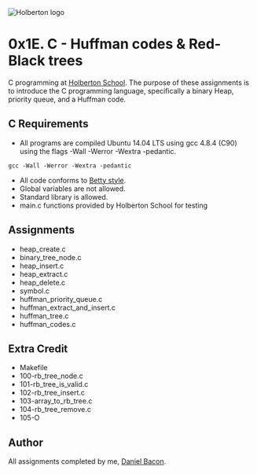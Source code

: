 <img src="https://www.holbertonschool.com/assets/holberton-logo-1cc451260ca3cd297def53f2250a9794810667c7ca7b5fa5879a569a457bf16f.png" alt="Holberton logo">

0x1E. C - Huffman codes & Red-Black trees
=========================================
C programming at [Holberton School](https://www.holbertonschool.com). The purpose of these assignments is to introduce the C programming language, specifically a binary Heap, priority queue, and a Huffman code.

C Requirements
--------------
* All programs are compiled Ubuntu 14.04 LTS using gcc 4.8.4 (C90) using the flags -Wall -Werror -Wextra -pedantic.
```
gcc -Wall -Werror -Wextra -pedantic
```

* All code conforms to [Betty style](https://github.com/holbertonschool/Betty).
* Global variables are not allowed.
* Standard library is allowed.
* main.c functions provided by Holberton School for testing

Assignments
-----------
* heap_create.c
* binary_tree_node.c
* heap_insert.c
* heap_extract.c
* heap_delete.c
* symbol.c
* huffman_priority_queue.c
* huffman_extract_and_insert.c
* huffman_tree.c
* huffman_codes.c

Extra Credit
------------
* Makefile
* 100-rb_tree_node.c
* 101-rb_tree_is_valid.c
* 102-rb_tree_insert.c
* 103-array_to_rb_tree.c
* 104-rb_tree_remove.c
* 105-O

Author
------
All assignments completed by me, [Daniel Bacon](https://github.com/dfbacon).
